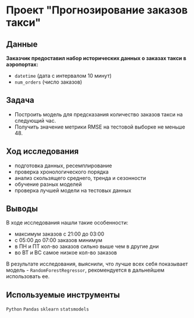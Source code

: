 # Проект "Прогнозирование заказов такси"

## Данные

**Заказчик предоставил набор исторических данных о заказах такси в аэропортах:**  

- `datetime` (дата с интервалом 10 минут)
- `num_orders` (число заказов)

## Задача

- Построить модель для предсказания количество заказов такси на следующий час.
- Получить значение метрики RMSE на тестовой выборке не меньше 48.

## Ход исследования

- подготовка данных, ресемплирование
- проверка хронологического порядка
- анализ скользящего среднего, тренда и сезонности
- обучение разных моделей
- проверка лучшей модели на тестовых данных

## Выводы

В ходе исследования нашли такие особенности:

- максимум заказов с 21:00 до 03:00
- с 05:00 до 07:00 заказов минимум
- в ПН и ПТ кол-во заказов сильно выше чем в другие дни
- во ВТ и ВС самое низкое кол-во заказов

В результате исследования, выяснили, что лучше всех себя показывает модель - `RandomForestRegressor`, рекомендуется в дальнейшем использовать ее.

## Используемые инструменты

`Python` `Pandas` `sklearn` `statsmodels`
